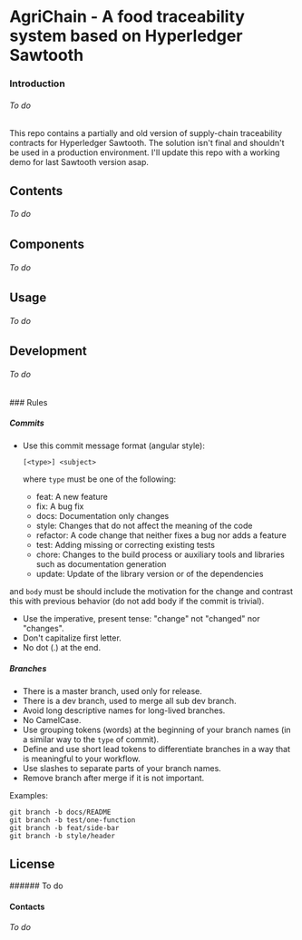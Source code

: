 
# AgriChain - A food traceability system based on Hyperledger Sawtooth 

### Introduction 
###### To do
This repo contains a partially and old version of supply-chain traceability contracts for Hyperledger Sawtooth.
The solution isn't final and shouldn't be used in a production environment. I'll update this repo with a working demo for last Sawtooth version asap.

## Contents
###### To do

## Components
###### To do

## Usage
###### To do

## Development
###### To do

### Rules

##### Commits

* Use this commit message format (angular style):  

    `[<type>] <subject>`
   

    where `type` must be one of the following:

    - feat: A new feature
    - fix: A bug fix
    - docs: Documentation only changes
    - style: Changes that do not affect the meaning of the code
    - refactor: A code change that neither fixes a bug nor adds a feature
    - test: Adding missing or correcting existing tests
    - chore: Changes to the build process or auxiliary tools and libraries such as documentation generation
    - update: Update of the library version or of the dependencies

and `body` must be should include the motivation for the change and contrast this with previous behavior (do not add body if the commit is trivial). 

* Use the imperative, present tense: "change" not "changed" nor "changes".
* Don't capitalize first letter.
* No dot (.) at the end.

##### Branches

* There is a master branch, used only for release.
* There is a dev branch, used to merge all sub dev branch.
* Avoid long descriptive names for long-lived branches.
* No CamelCase.
* Use grouping tokens (words) at the beginning of your branch names (in a similar way to the `type` of commit).
* Define and use short lead tokens to differentiate branches in a way that is meaningful to your workflow.
* Use slashes to separate parts of your branch names.
* Remove branch after merge if it is not important.

Examples:
    
    git branch -b docs/README
    git branch -b test/one-function
    git branch -b feat/side-bar
    git branch -b style/header
    
## License
###### To do

####  Contacts
###### To do

